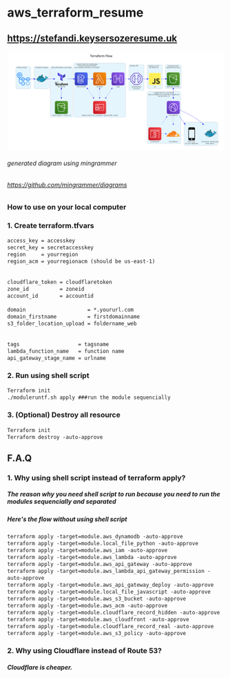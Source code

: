 # aws_terraform_resume

## https://stefandi.keysersozeresume.uk

![image](diagram/test.png)
###### generated diagram using mingrammer
###### https://github.com/mingrammer/diagrams


### How to use on your local computer

### 1. Create terraform.tfvars

```
access_key = accesskey
secret_key = secretaccesskey
region     = yourregion
region_acm = yourregionacm (should be us-east-1)


cloudflare_token = cloudflaretoken
zone_id          = zoneid
account_id       = accountid

domain                    = *.yoururl.com
domain_firstname          = firstdomainname
s3_folder_location_upload = foldername_web


tags                   = tagsname
lambda_function_name   = function name
api_gateway_stage_name = urlname
```

### 2. Run using shell script

```
Terraform init
./moduleruntf.sh apply ###run the module sequencially

```

### 3. (Optional) Destroy all resource

```
Terraform init
Terraform destroy -auto-approve
```


## F.A.Q

### 1. Why using shell script instead of terraform apply?

##### The reason why you need shell script to run because you need to run the modules sequencially and separated

##### Here's the flow without using shell script
```
terraform apply -target=module.aws_dynamodb -auto-approve
terraform apply -target=module.local_file_python -auto-approve
terraform apply -target=module.aws_iam -auto-approve
terraform apply -target=module.aws_lambda -auto-approve
terraform apply -target=module.aws_api_gateway -auto-approve
terraform apply -target=module.aws_lambda_api_gateway_permission -auto-approve
terraform apply -target=module.aws_api_gateway_deploy -auto-approve
terraform apply -target=module.local_file_javascript -auto-approve
terraform apply -target=module.aws_s3_bucket -auto-approve
terraform apply -target=module.aws_acm -auto-approve
terraform apply -target=module.cloudflare_record_hidden -auto-approve
terraform apply -target=module.aws_cloudfront -auto-approve
terraform apply -target=module.cloudflare_record_real -auto-approve
terraform apply -target=module.aws_s3_policy -auto-approve
```


### 2. Why using Cloudflare instead of Route 53?

##### Cloudflare is cheaper.